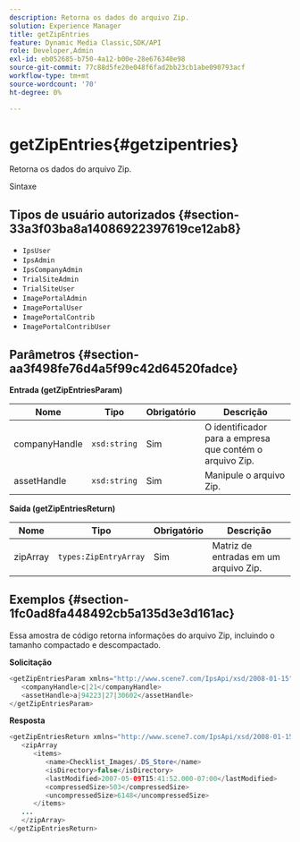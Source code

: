 ```yaml
---
description: Retorna os dados do arquivo Zip.
solution: Experience Manager
title: getZipEntries
feature: Dynamic Media Classic,SDK/API
role: Developer,Admin
exl-id: eb052685-b750-4a12-b00e-28e676340e98
source-git-commit: 77c88d5fe20e048f6fad2bb23cb1abe090793acf
workflow-type: tm+mt
source-wordcount: '70'
ht-degree: 0%

---
```


# getZipEntries{#getzipentries}

Retorna os dados do arquivo Zip.

Sintaxe

## Tipos de usuário autorizados {#section-33a3f03ba8a14086922397619ce12ab8}

* `IpsUser`
* `IpsAdmin`
* `IpsCompanyAdmin`
* `TrialSiteAdmin`
* `TrialSiteUser`
* `ImagePortalAdmin`
* `ImagePortalUser`
* `ImagePortalContrib`
* `ImagePortalContribUser`

## Parâmetros {#section-aa3f498fe76d4a5f99c42d64520fadce}

**Entrada (getZipEntriesParam)**

| Nome | Tipo | Obrigatório | Descrição |
|---|---|---|---|
| companyHandle | `xsd:string` | Sim | O identificador para a empresa que contém o arquivo Zip. |
| assetHandle | `xsd:string` | Sim | Manipule o arquivo Zip. |

**Saída (getZipEntriesReturn)**

| Nome | Tipo | Obrigatório | Descrição |
|---|---|---|---|
| zipArray | `types:ZipEntryArray` | Sim | Matriz de entradas em um arquivo Zip. |

## Exemplos {#section-1fc0ad8fa448492cb5a135d3e3d161ac}

Essa amostra de código retorna informações do arquivo Zip, incluindo o tamanho compactado e descompactado.

**Solicitação**

```java
<getZipEntriesParam xmlns="http://www.scene7.com/IpsApi/xsd/2008-01-15">
   <companyHandle>c|21</companyHandle>
   <assetHandle>a|94223|27|30602</assetHandle>
</getZipEntriesParam>
```

**Resposta**

```java
<getZipEntriesReturn xmlns="http://www.scene7.com/IpsApi/xsd/2008-01-15">
   <zipArray
      <items>
         <name>Checklist_Images/.DS_Store</name>
         <isDirectory>false</isDirectory>
         <lastModified>2007-05-09T15:41:52.000-07:00</lastModified>
         <compressedSize>503</compressedSize>
         <uncompressedSize>6148</uncompressedSize>
      </items>
   ...
   </zipArray>
</getZipEntriesReturn>
```
